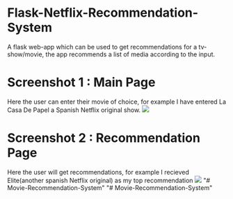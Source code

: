 # Flask-Netflix-Recommendation-System
A flask web-app which can be used to get recommendations for a tv-show/movie, the app recommends a list of media according to the input.

# Screenshot 1 : Main Page 
Here the user can enter their movie of choice, for example I have entered La Casa De Papel a Spanish Netflix original show.
![](Screenshots/screenshot1.PNG)
# Screenshot 2 : Recommendation Page 
Here the user will get recommendations, for example I recieved Elite(another spanish Netflix original) as my top recommendation 
![](Screenshots/screenshot2.PNG)
"# Movie-Recommendation-System" 
"# Movie-Recommendation-System" 
